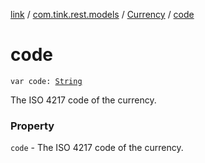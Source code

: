 [link](../../index.md) / [com.tink.rest.models](../index.md) / [Currency](index.md) / [code](./code.md)

# code

`var code: `[`String`](https://kotlinlang.org/api/latest/jvm/stdlib/kotlin/-string/index.html)

The ISO 4217 code of the currency.

### Property

`code` - The ISO 4217 code of the currency.